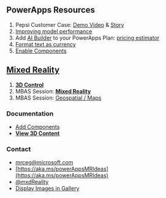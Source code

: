 ## PowerApps Resources

1. Pepsi Customer Case: [Demo Video](https://youtu.be/IA8aRy_WM4s) & [Story](https://customers.microsoft.com/en-au/story/gj-pepsi-consumer-goods-powerapps)
2. [Improving model performance](https://docs.microsoft.com/en-us/ai-builder/collect-images)
3. Add [AI Builder](https://powerapps.microsoft.com/en-us/ai-builder/) to your PowerApps Plan: [pricing estimator](https://powerapps.microsoft.com/en-us/ai-builder-calculator/)
4. [Format text as currency](https://powerusers.microsoft.com/t5/Building-Power-Apps/How-do-I-format-a-field-to-look-like-currency/m-p/333252?lightbox-message-images-127014=28693i34D470A228DD3DC6#M95738)
5. [Enable Components](https://docs.microsoft.com/en-us/powerapps/developer/component-framework/component-framework-for-canvas-apps#enable-power-apps-component-framework-feature)

## [Mixed Reality](https://powerapps.microsoft.com/en-us/blog/introducing-mixed-reality-in-power-apps/)
1. **[3D Control](https://www.youtube.com/watch?v=mumeUoaE21k)**
2. MBAS Session: **[Mixed Reality](https://mymbas.microsoft.com/sessions/7b527160-9bbe-4f27-8972-c00d3f73e44f?source=sessions)**
3. MBAS Session: [Geospatial / Maps](https://mymbas.microsoft.com/sessions/e2ee04fc-2233-4227-9474-e044fa0d8883?source=speakerdetail)
### Documentation 
* [Add Components](https://docs.microsoft.com/en-us/powerapps/maker/canvas-apps/mixed-reality-overview)
* **[View 3D Content](https://docs.microsoft.com/en-us/powerapps/maker/canvas-apps/mixed-reality-component-view-3d)**
### Contact 
* [mrceg@microsoft.com](mailto:mrceg@microsoft.com)
* [https://aka.ms/powerAppsMRIdeas](https://aka.ms/powerAppsMRIdeas)
* [@mxdReality](https://twitter.com/mxdReality)
* [Display Images in Gallery](https://www.spguides.com/display-images-from-a-sharepoint-online-library-in-powerapps/)